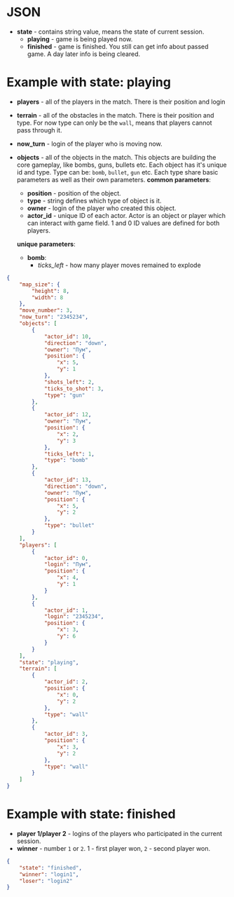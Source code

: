 # JSON
* **state** - contains string value, means the state of current session.
	* **playing** - game is being played now.
	* **finished** - game is finished. You still can get info about passed game. A day later info is being cleared.
# Example with state: playing
* **players** - all of the players in the match. There is their position and login
* **terrain** - all of the obstacles in the match. There is their position and type. For now type can only be the `wall`, means that players cannot pass through it. 
* **now_turn** - login of the player who is moving now.
* **objects** - all of the objects in the match. This objects are building the core gameplay, like bombs, guns, bullets etc. Each object has it's unique id and type. Type can be: `bomb`, `bullet`, `gun` etc. Each type share basic parameters as well as their own parameters. **common parameters**:
	* **position** - position of the object.
	* **type** - string defines which type of object is it.
	* **owner** - login of the player who created this object.
	* **actor_id** - unique ID of each actor. Actor is an object or player which can interact with game field. 1 and 0 ID values are defined for both players.
	
	**unique parameters**:
	* **bomb**:
		* *ticks_left* - how many player moves remained to explode 
```json
{
    "map_size": {
        "height": 8,
        "width": 8
    },
    "move_number": 3,
    "now_turn": "2345234",
    "objects": [
        {
            "actor_id": 10,
            "direction": "down",
            "owner": "Пум",
            "position": {
                "x": 5,
                "y": 1
            },
            "shots_left": 2,
            "ticks_to_shot": 3,
            "type": "gun"
        },
        {
            "actor_id": 12,
            "owner": "Пум",
            "position": {
                "x": 2,
                "y": 3
            },
            "ticks_left": 1,
            "type": "bomb"
        },
        {
            "actor_id": 13,
            "direction": "down",
            "owner": "Пум",
            "position": {
                "x": 5,
                "y": 2
            },
            "type": "bullet"
        }
    ],
    "players": [
        {
            "actor_id": 0,
            "login": "Пум",
            "position": {
                "x": 4,
                "y": 1
            }
        },
        {
            "actor_id": 1,
            "login": "2345234",
            "position": {
                "x": 3,
                "y": 6
            }
        }
    ],
    "state": "playing",
    "terrain": [
        {
            "actor_id": 2,
            "position": {
                "x": 0,
                "y": 2
            },
            "type": "wall"
        },
        {
            "actor_id": 3,
            "position": {
                "x": 3,
                "y": 2
            },
            "type": "wall"
        }
    ]
}
```
# Example with state: finished
* **player 1/player 2** - logins of the players who participated in the current session.
* **winner** - number `1` or `2`. 1 - first player won, `2` - second player won.
```json
{
	"state": "finished",
	"winner": "login1",
	"loser": "login2"
}
```